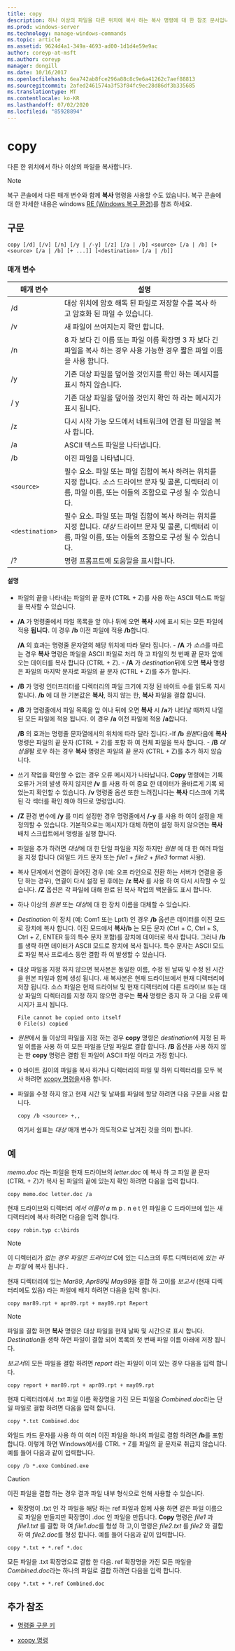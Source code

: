 ```yaml
---
title: copy
description: 하나 이상의 파일을 다른 위치에 복사 하는 복사 명령에 대 한 참조 문서입니다.
ms.prod: windows-server
ms.technology: manage-windows-commands
ms.topic: article
ms.assetid: 9624d4a1-349a-4693-ad00-1d1d4e59e9ac
author: coreyp-at-msft
ms.author: coreyp
manager: dongill
ms.date: 10/16/2017
ms.openlocfilehash: 6ea742ab8fce296a88c8c9e6a41262c7aef88813
ms.sourcegitcommit: 2afed2461574a3f53f84fc9ec28d86df3b335685
ms.translationtype: MT
ms.contentlocale: ko-KR
ms.lasthandoff: 07/02/2020
ms.locfileid: "85928894"
---
```

# <a name="copy"></a>copy

다른 한 위치에서 하나 이상의 파일을 복사합니다.

> [!NOTE]
> 복구 콘솔에서 다른 매개 변수와 함께 **복사** 명령을 사용할 수도 있습니다. 복구 콘솔에 대 한 자세한 내용은 windows [RE (Windows 복구 환경)](https://docs.microsoft.com/windows-hardware/manufacture/desktop/windows-recovery-environment--windows-re--technical-reference)를 참조 하세요.

## <a name="syntax"></a>구문

```
copy [/d] [/v] [/n] [/y | /-y] [/z] [/a | /b] <source> [/a | /b] [+<source> [/a | /b] [+ ...]] [<destination> [/a | /b]]
```

### <a name="parameters"></a>매개 변수

| 매개 변수 | 설명 |
| --------- | ----------- |
| /d | 대상 위치에 암호 해독 된 파일로 저장할 수를 복사 하 고 암호화 된 파일 수 있습니다. |
| /v | 새 파일이 쓰여지는지 확인 합니다. |
| /n | 8 자 보다 긴 이름 또는 파일 이름 확장명 3 자 보다 긴 파일을 복사 하는 경우 사용 가능한 경우 짧은 파일 이름을 사용 합니다. |
| /y | 기존 대상 파일을 덮어쓸 것인지를 확인 하는 메시지를 표시 하지 않습니다. |
| / y | 기존 대상 파일을 덮어쓸 것인지 확인 하 라는 메시지가 표시 됩니다. |
| /z | 다시 시작 가능 모드에서 네트워크에 연결 된 파일을 복사 합니다. |
| /a | ASCII 텍스트 파일을 나타냅니다. |
| /b | 이진 파일을 나타냅니다. |
| `<source>` | 필수 요소. 파일 또는 파일 집합이 복사 하려는 위치를 지정 합니다. *소스* 드라이브 문자 및 콜론, 디렉터리 이름, 파일 이름, 또는 이들의 조합으로 구성 될 수 있습니다. |
| `<destination>` | 필수 요소. 파일 또는 파일 집합이 복사 하려는 위치를 지정 합니다. *대상* 드라이브 문자 및 콜론, 디렉터리 이름, 파일 이름, 또는 이들의 조합으로 구성 될 수 있습니다. |
| /? | 명령 프롬프트에 도움말을 표시합니다. |

#### <a name="remarks"></a>설명

- 파일의 끝을 나타내는 파일의 끝 문자 (CTRL + Z)를 사용 하는 ASCII 텍스트 파일을 복사할 수 있습니다.

- **/A** 가 명령줄에서 파일 목록을 앞 이나 뒤에 오면 **복사** 시에 표시 되는 모든 파일에 적용 **됩니다.** 이 경우 **/b** 이전 파일에 적용 **/b**합니다.

    **/A** 의 효과는 명령줄 문자열의 해당 위치에 따라 달라 집니다.
      - **/A** 가 *소스*를 따르는 경우 **복사** 명령은 파일을 ASCII 파일로 처리 하 고 파일의 첫 번째 끝 문자 앞에 오는 데이터를 복사 합니다 (CTRL + Z).
      - **/A** 가 *destination*뒤에 오면 **복사** 명령은 파일의 마지막 문자로 파일의 끝 문자 (CTRL + Z)를 추가 합니다.

- **/B** 가 명령 인터프리터를 디렉터리의 파일 크기에 지정 된 바이트 수를 읽도록 지시 합니다. **/b** 에 대 한 기본값은 **복사**, 하지 않는 한, **복사** 파일을 결합 합니다.

- **/B** 가 명령줄에서 파일 목록을 앞 이나 뒤에 오면 **복사** 시 **/a**가 나타날 때까지 나열 된 모든 파일에 적용 됩니다. 이 경우 **/a** 이전 파일에 적용 **/a**합니다.

    **/B** 의 효과는 명령줄 문자열에서의 위치에 따라 달라 집니다.-If **/b** *원본*다음에 **복사** 명령은 파일의 끝 문자 (CTRL + Z)를 포함 하 여 전체 파일을 복사 합니다.
        - **/B** *대상을*팔 로우 하는 경우 **복사** 명령은 파일의 끝 문자 (CTRL + Z)를 추가 하지 않습니다.

- 쓰기 작업을 확인할 수 없는 경우 오류 메시지가 나타납니다. **Copy** 명령에는 기록 오류가 거의 발생 하지 않지만 **/v** 를 사용 하 여 중요 한 데이터가 올바르게 기록 되었는지 확인할 수 있습니다. **/v** 명령줄 옵션 또한 느려집니다는 **복사** 디스크에 기록 된 각 섹터를 확인 해야 하므로 명령입니다.

- **/Z** 환경 변수에 **/y** 를 미리 설정한 경우 명령줄에서 **/-y** 를 사용 하 여이 설정을 재정의할 수 있습니다. 기본적으로는 메시지가 대체 하면이 설정 하지 않으면는 **복사** 배치 스크립트에서 명령을 실행 합니다.

- 파일을 추가 하려면 *대상*에 대 한 단일 파일을 지정 하지만 *원본* 에 대 한 여러 파일을 지정 합니다 (와일드 카드 문자 또는 *file1* + *file2* + *file3* format 사용).

- 복사 단계에서 연결이 끊어진 경우 (예: 오프 라인으로 전환 하는 서버가 연결을 중단 하는 경우), 연결이 다시 설정 된 후에는 **/z 복사** 를 사용 하 여 다시 시작할 수 있습니다. **/Z** 옵션은 각 파일에 대해 완료 된 복사 작업의 백분율도 표시 합니다.

- 하나 이상의 *원본* 또는 *대상*에 대 한 장치 이름을 대체할 수 있습니다.

- *Destination* 이 장치 (예: Com1 또는 Lpt1) 인 경우 **/b** 옵션은 데이터를 이진 모드로 장치에 복사 합니다. 이진 모드에서 **복사/b** 는 모든 문자 (Ctrl + C, Ctrl + S, Ctrl + Z, ENTER 등의 특수 문자 포함)를 장치에 데이터로 복사 합니다. 그러나 **/b**를 생략 하면 데이터가 ASCII 모드로 장치에 복사 됩니다. 특수 문자는 ASCII 모드로 파일 복사 프로세스 동안 결합 하 여 발생할 수 있습니다.

- 대상 파일을 지정 하지 않으면 복사본은 동일한 이름, 수정 된 날짜 및 수정 된 시간을 원본 파일과 함께 생성 됩니다. 새 복사본은 현재 드라이브에서 현재 디렉터리에 저장 됩니다. 소스 파일은 현재 드라이브 및 현재 디렉터리에 다른 드라이브 또는 대상 파일의 디렉터리를 지정 하지 않으면 경우는 **복사** 명령은 중지 하 고 다음 오류 메시지가 표시 됩니다.

    ```
    File cannot be copied onto itself
    0 File(s) copied
    ```

- *원본*에서 둘 이상의 파일을 지정 하는 경우 **copy** 명령은 *destination*에 지정 된 파일 이름을 사용 하 여 모든 파일을 단일 파일로 결합 합니다. **/B** 옵션을 사용 하지 않는 한 **copy** 명령은 결합 된 파일이 ASCII 파일 이라고 가정 합니다.

- 0 바이트 길이의 파일을 복사 하거나 디렉터리의 파일 및 하위 디렉터리를 모두 복사 하려면 [xcopy 명령을](xcopy.md)사용 합니다.

- 파일을 수정 하지 않고 현재 시간 및 날짜를 파일에 할당 하려면 다음 구문을 사용 합니다.

    ```
    copy /b <source> +,,
    ```

    여기서 쉼표는 *대상* 매개 변수가 의도적으로 남겨진 것을 의미 합니다.

## <a name="examples"></a>예

*memo.doc* 라는 파일을 현재 드라이브의 *letter.doc* 에 복사 하 고 파일 끝 문자 (CTRL + Z)가 복사 된 파일의 끝에 있는지 확인 하려면 다음을 입력 합니다.

```
copy memo.doc letter.doc /a
```

현재 드라이브와 디렉터리 *에서 이름이 a* m p *.* n e t 인 파일을 C 드라이브에 있는 새 디렉터리에 복사 하려면 다음을 입력 합니다.

```
copy robin.typ c:\birds
```

> [!NOTE]
> 이 디렉터리가 *없는 경우 파일은 드라이브* C에 있는 디스크의 루트 디렉터리에 *있는 라는 파일* 에 복사 됩니다 *.*

현재 디렉터리에 있는 *Mar89*, *Apr89*및 *May89*을 결합 하 고이를 *보고서* (현재 디렉터리에도 있음) 라는 파일에 배치 하려면 다음을 입력 합니다.

```
copy mar89.rpt + apr89.rpt + may89.rpt Report
```

> [!NOTE]
> 파일을 결합 하면 **복사** 명령은 대상 파일을 현재 날짜 및 시간으로 표시 합니다. *Destination*을 생략 하면 파일이 결합 되어 목록의 첫 번째 파일 이름 아래에 저장 됩니다.

*보고서*의 모든 파일을 결합 하려면 *report* 라는 파일이 이미 있는 경우 다음을 입력 합니다.

```
copy report + mar89.rpt + apr89.rpt + may89.rpt
```

현재 디렉터리에서 .txt 파일 이름 확장명을 가진 모든 파일을 *Combined.doc*라는 단일 파일로 결합 하려면 다음을 입력 합니다.

```
copy *.txt Combined.doc
```

와일드 카드 문자를 사용 하 여 여러 이진 파일을 하나의 파일로 결합 하려면 **/b**를 포함 합니다. 이렇게 하면 Windows에서를 CTRL + Z를 파일의 끝 문자로 취급지 않습니다. 예를 들어 다음과 같이 입력합니다.

```
copy /b *.exe Combined.exe
```

> [!CAUTION]
> 이진 파일을 결합 하는 경우 결과 파일 내부 형식으로 인해 사용할 수 있습니다.

- 확장명이 .txt 인 각 파일을 해당 하는 ref 파일과 함께 사용 하면 같은 파일 이름으로 파일을 만들지만 확장명이 .doc 인 파일을 만듭니다. **Copy** 명령은 *file1* 과 *file1.txt* 를 결합 하 여 *file1.doc*를 형성 하 고,이 명령은 *file2.txt* 를 *file2* 와 결합 하 여 *file2.doc*를 형성 합니다. 예를 들어 다음과 같이 입력합니다.

```
copy *.txt + *.ref *.doc
```

모든 파일을 .txt 확장명으로 결합 한 다음. ref 확장명을 가진 모든 파일을 *Combined.doc*라는 하나의 파일로 결합 하려면 다음을 입력 합니다.

```
copy *.txt + *.ref Combined.doc
```

## <a name="additional-references"></a>추가 참조

- [명령줄 구문 키](command-line-syntax-key.md)

- [xcopy 명령](xcopy.md)
